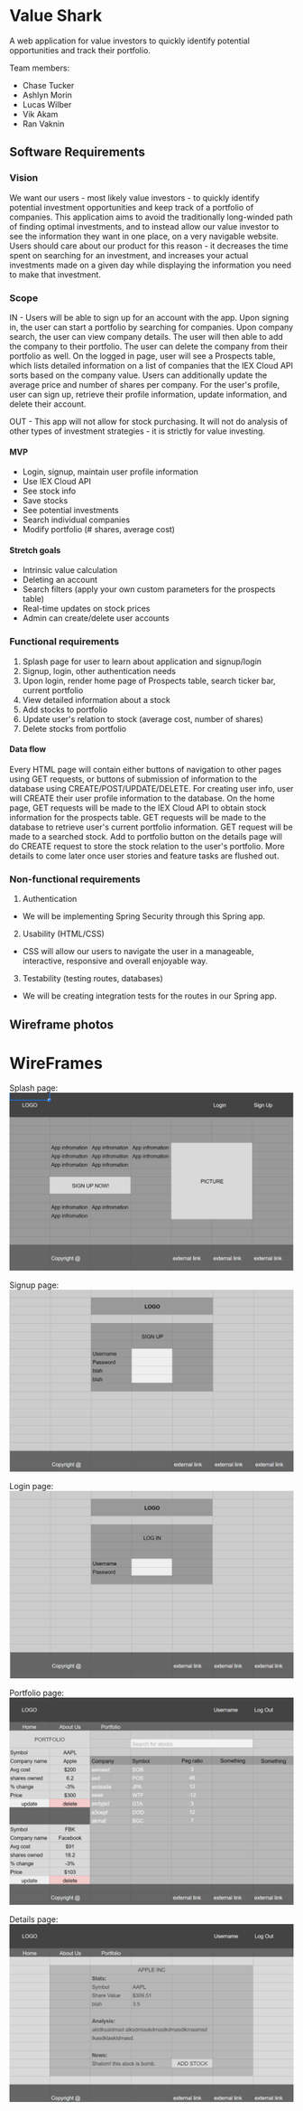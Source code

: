# Value Shark
A web application for value investors to quickly identify potential opportunities and track their portfolio.

Team members:
* Chase Tucker
* Ashlyn Morin
* Lucas Wilber
* Vik Akam
* Ran Vaknin

## Software Requirements
### Vision
We want our users - most likely value investors - to quickly identify potential investment opportunities and keep track of a portfolio of companies. This application aims to avoid the traditionally long-winded path of finding optimal investments, and to instead allow our value investor to see the information they want in one place, on a very navigable website. Users should care about our product for this reason - it decreases the time spent on searching for an investment, and increases your actual investments made on a given day while displaying the information you need to make that investment. 

### Scope
IN - Users will be able to sign up for an account with the app. Upon signing in, the user can start a portfolio by searching for companies. Upon company search, the user can view company details. The user will then able to add the company to their portfolio. The user can delete the company from their portfolio as well. On the logged in page, user will see a Prospects table, which lists detailed information on a list of companies that the IEX Cloud API sorts based on the company value. Users can additionally update the average price and number of shares per company. For the user's profile, user can sign up, retrieve their profile information, update information, and delete their account. 

OUT - This app will not allow for stock purchasing. It will not do analysis of other types of investment strategies - it is strictly for value investing. 

#### MVP
- Login, signup, maintain user profile information
- Use IEX Cloud API
- See stock info
- Save stocks
- See potential investments
- Search individual companies
- Modify portfolio (# shares, average cost)

#### Stretch goals
- Intrinsic value calculation
- Deleting an account
- Search filters (apply your own custom parameters for the prospects table)
- Real-time updates on stock prices
- Admin can create/delete user accounts

### Functional requirements
1. Splash page for user to learn about application and signup/login
2. Signup, login, other authentication needs
3. Upon login, render home page of Prospects table, search ticker bar, current portfolio
4. View detailed information about a stock
5. Add stocks to portfolio
6. Update user's relation to stock (average cost, number of shares)
7. Delete stocks from portfolio

#### Data flow
Every HTML page will contain either buttons of navigation to other pages using GET requests, or buttons of submission of information to the database using CREATE/POST/UPDATE/DELETE. For creating user info, user will CREATE their user profile information to the database. On the home page, GET requests will be made to the IEX Cloud API to obtain stock information for the prospects table. GET requests will be made to the database to retrieve user's current portfolio information. GET request will be made to a searched stock. Add to portfolio button on the details page will do CREATE request to store the stock relation to the user's portfolio. More details to come later once user stories and feature tasks are flushed out. 

### Non-functional requirements
1. Authentication
- We will be implementing Spring Security through this Spring app. 
2. Usability (HTML/CSS)
- CSS will allow our users to navigate the user in a manageable, interactive, responsive and overall enjoyable way. 
3. Testability (testing routes, databases)
- We will be creating integration tests for the routes in our Spring app. 

## Wireframe photos

# WireFrames
Splash page:
![](assets/splash-page.png)

Signup page:
![](assets/signup-page.png)

Login page:
![](assets/login-page.png)

Portfolio page:
![](assets/portfolio-page.png)

Details page:
![](assets/details-page.png)


